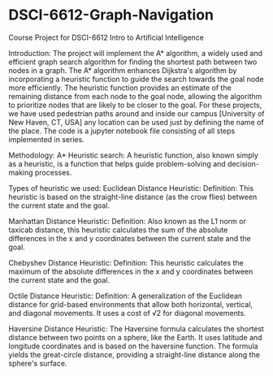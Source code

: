 # DSCI-6612-Graph-Navigation 
Course Project for DSCI-6612 Intro to Artificial Intelligence

Introduction: 
The project will implement the A* algorithm, a widely used and efficient graph search algorithm for finding the shortest path between two nodes in a graph. The A* algorithm enhances Dijkstra's algorithm by incorporating a heuristic function to guide the search towards the goal node more efficiently. The heuristic function provides an estimate of the remaining distance from each node to the goal node, allowing the algorithm to prioritize nodes that are likely to be closer to the goal.
For these projects, we have used pedestrian paths around and inside our campus [University of New Haven, CT, USA] any location can be used just by defining the name of the place. The code is a jupyter notebook file consisting of all steps implemented in series.

Methodology:
A* Heuristic search: A heuristic function, also known simply as a heuristic, is a function that helps guide problem-solving and decision-making processes.

Types of heuristic we used: 
Euclidean Distance Heuristic:
Definition: This heuristic is based on the straight-line distance (as the crow flies) between the current state and the goal.


Manhattan Distance Heuristic:
Definition: Also known as the L1 norm or taxicab distance, this heuristic calculates the sum of the absolute differences in the x and y coordinates between the current state and the goal.


Chebyshev Distance Heuristic:
Definition: This heuristic calculates the maximum of the absolute differences in the x and y coordinates between the current state and the goal.


Octile Distance Heuristic:
Definition: A generalization of the Euclidean distance for grid-based environments that allow both horizontal, vertical, and diagonal movements. It uses a cost of √2 for diagonal movements.


Haversine Distance Heuristic:
The Haversine formula calculates the shortest distance between two points on a sphere, like the Earth. It uses latitude and longitude coordinates and is based on the haversine function. The formula yields the great-circle distance, providing a straight-line distance along the sphere's surface.

